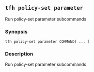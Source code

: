 ## `tfh policy-set parameter`

Run policy-set parameter subcommands

### Synopsis

    tfh policy-set parameter COMMAND[ ... ]

### Description

Run policy-set parameter subcommands

